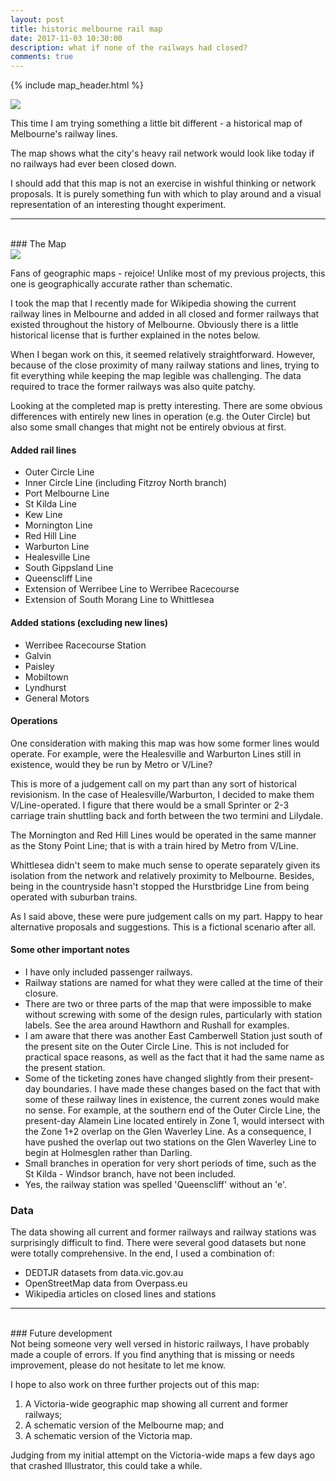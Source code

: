 ```yaml
---
layout: post
title: historic melbourne rail map
date: 2017-11-03 10:30:00
description: what if none of the railways had closed?
comments: true
---
```

{% include map_header.html %}

<div class="img_row_map">
	<a href="{{ site.baseurl }}/img/maps/Melbourne_Tram_Route_Map_Schematic_v0.3_web.png"><img class="col three" src="{{ site.baseurl }}/img/maps/Melbourne_Tram_Route_Map_Schematic_v0.3_web.png"></a>
</div>

This time I am trying something a little bit different - a historical map of Melbourne's railway lines.

The map shows what the city's heavy rail network would look like today if no railways had ever been closed down.

I should add that this map is not an exercise in wishful thinking or network proposals. It is purely something fun with which to play around and a visual representation of an interesting thought experiment.

<hr>
<br/>
### The Map

<div class="img_row">
	<img class="col three" src="{{ site.baseurl }}/img/map_post_headers/3.png">
</div>

Fans of geographic maps - rejoice! Unlike most of my previous projects, this one is geographically accurate rather than schematic.

I took the map that I recently made for Wikipedia showing the current railway lines in Melbourne and added in all closed and former railways that existed throughout the history of Melbourne. Obviously there is a little historical license that is further explained in the notes below.

When I began work on this, it seemed relatively straightforward. However, because of the close proximity of many railway stations and lines, trying to fit everything while keeping the map legible was challenging. The data required to trace the former railways was also quite patchy.

Looking at the completed map is pretty interesting. There are some obvious differences with entirely new lines in operation (e.g. the Outer Circle) but also some small changes that might not be entirely obvious at first.

#### Added rail lines
<ul>
	<li>Outer Circle Line</li>
	<li>Inner Circle Line (including Fitzroy North branch)</li>
	<li>Port Melbourne Line</li>
	<li>St Kilda Line</li>
	<li>Kew Line</li>
	<li>Mornington Line</li>
	<li>Red Hill Line</li>
	<li>Warburton Line</li>
	<li>Healesville Line</li>
	<li>South Gippsland Line</li>
	<li>Queenscliff Line</li>
	<li>Extension of Werribee Line to Werribee Racecourse</li>
	<li>Extension of South Morang Line to Whittlesea</li>
</ul>

#### Added stations (excluding new lines)
<ul>
	<li>Werribee Racecourse Station</li>
	<li>Galvin</li>
	<li>Paisley</li>
	<li>Mobiltown</li>
	<li>Lyndhurst</li>
	<li>General Motors</li>
</ul>
	
#### Operations
One consideration with making this map was how some former lines would operate. For example, were the Healesville and Warburton Lines still in existence, would they be run by Metro or V/Line?

This is more of a judgement call on my part than any sort of historical revisionism. In the case of Healesville/Warburton, I decided to make them V/Line-operated. I figure that there would be a small Sprinter or 2-3 carriage train shuttling back and forth between the two termini and Lilydale.

The Mornington and Red Hill Lines would be operated in the same manner as the Stony Point Line; that is with a train hired by Metro from V/Line.

Whittlesea didn't seem to make much sense to operate separately given its isolation from the network and relatively proximity to Melbourne. Besides, being in the countryside hasn't stopped the Hurstbridge Line from being operated with suburban trains.

As I said above, these were pure judgement calls on my part. Happy to hear alternative proposals and suggestions. This is a fictional scenario after all.

#### Some other important notes
<ul>
	<li>I have only included passenger railways.</li>
	<li>Railway stations are named for what they were called at the time of their closure.</li>
	<li>There are two or three parts of the map that were impossible to make without screwing with some of the design rules, particularly with station labels. See the area around Hawthorn and Rushall for examples.</li>
	<li>I am aware that there was another East Camberwell Station just south of the present site on the Outer Circle Line. This is not included for practical space reasons, as well as the fact that it had the same name as the present station.</li>
	<li>Some of the ticketing zones have changed slightly from their present-day boundaries. I have made these changes based on the fact that with some of these railway lines in existence, the current zones would make no sense. For example, at the southern end of the Outer Circle Line, the present-day Alamein Line located entirely in Zone 1, would intersect with the Zone 1+2 overlap on the Glen Waverley Line. As a consequence, I have pushed the overlap out two stations on the Glen Waverley Line to begin at Holmesglen rather than Darling.</li>
	<li>Small branches in operation for very short periods of time, such as the St Kilda - Windsor branch, have not been included.</li>
	<li>Yes, the railway station was spelled 'Queenscliff' without an 'e'.
</ul>

### Data
The data showing all current and former railways and railway stations was surprisingly difficult to find. There were several good datasets but none were totally comprehensive. In the end, I used a combination of:

<ul>
	<li>DEDTJR datasets from data.vic.gov.au</li>
	<li>OpenStreetMap data from Overpass.eu</li>
	<li>Wikipedia articles on closed lines and stations</li>
</ul>

<hr>
<br/>
### Future development

<br>
Not being someone very well versed in historic railways, I have probably made a couple of errors. If you find anything that is missing or needs improvement, please do not hesitate to let me know.

I hope to also work on three further projects out of this map:

<ol>
	<li>A Victoria-wide geographic map showing all current and former railways;</li>
	<li>A schematic version of the Melbourne map; and</li>
	<li>A schematic version of the Victoria map.</li>
</ol>

Judging from my initial attempt on the Victoria-wide maps a few days ago that crashed Illustrator, this could take a while.